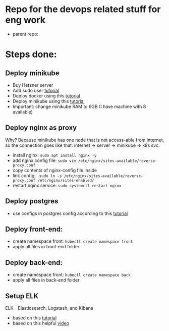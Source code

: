 # Repo for the devops related stuff for eng work

- parent repo:

# Steps done:

## Deploy minikube
- Buy Hetzner server
- Add sudo user [tutorial](https://www.digitalocean.com/community/tutorials/how-to-create-a-new-sudo-enabled-user-on-ubuntu)
- Deploy docker using this [tutorial](https://docs.docker.com/engine/install/ubuntu/)
- Deploy minikube using this [tutorial](https://minikube.sigs.k8s.io/docs/start/?arch=%2Fwindows%2Fx86-64%2Fstable%2F.exe+download)
- Important: change minikube RAM to 6GB (I have machine with 8 available)

## Deploy nginx as proxy
Why? Because minikube has one node that is not access-able from internet, so the connection goes like that: internet -> server -> minikube -> k8s svc.
- install nginx: `sudo apt install nginx -y`
- add nginx config file: `sudo vim /etc/nginx/sites-available/reverse-proxy.conf`
- copy contents of nginx-config file inside
- link config: ` sudo ln -s /etc/nginx/sites-available/reverse-proxy.conf /etc/nginx/sites-enabled/`
- restart nginx service: `sudo systemctl restart nginx`

## Deploy postgres
- use configs in postgres config according to this [tutorial](https://www.digitalocean.com/community/tutorials/how-to-deploy-postgres-to-kubernetes-cluster)

## Deploy front-end:
- create namespace front: `kubectl create namespace front`
- apply all files in front-end folder

## Deploy back-end:
- create namespace front: `kubectl create namespace back`
- apply all files in back-end folder

## Setup ELK
ELK - Elasticsearch, Logstash, and Kibana
- based on this [tutorial](https://surajsoni3332.medium.com/setting-up-elk-stack-on-kubernetes-a-step-by-step-guide-227690eb57f4)
- based on this helpful [video](https://www.youtube.com/watch?v=SU--XMhbWoY&t=3s)
